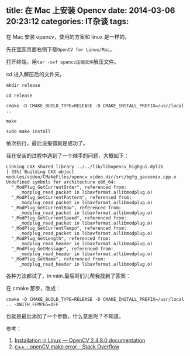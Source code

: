 title: 在 Mac 上安装 Opencv
date: 2014-03-06 20:23:12
categories: IT杂谈
tags:
---
在 Mac 安装 opencv，使用的方案和 linux 是一样的。

先在[官网](http://opencv.org/)页面右侧下载`OpenCV for Linux/Mac`。

打开终端，用`tar -xvf opencv压缩文件`解压文件。

cd 进入解压后的文件夹。

`mkdir release`

`cd release`

`cmake -D CMAKE_BUILD_TYPE=RELEASE -D CMAKE_INSTALL_PREFIX=/usr/local ..`

`make`

`sudo make install`

依次执行，最后没报错就是成功了。

我在安装的过程中遇到了一个棘手的问题，大概如下：

```
Linking CXX shared library ../../lib/libopencv_highgui.dylib
[ 35%] Building CXX object modules/video/CMakeFiles/opencv_video.dir/src/bgfg_gaussmix.cpp.o
Undefined symbols for architecture x86_64:
  "_ModPlug_GetCurrentOrder", referenced from:
     _modplug_read_packet in libavformat.a(libmodplug.o)
  "_ModPlug_GetCurrentPattern", referenced from:
     _modplug_read_packet in libavformat.a(libmodplug.o)
  "_ModPlug_GetCurrentRow", referenced from:
     _modplug_read_packet in libavformat.a(libmodplug.o)
  "_ModPlug_GetCurrentSpeed", referenced from:
     _modplug_read_packet in libavformat.a(libmodplug.o)
  "_ModPlug_GetCurrentTempo", referenced from:
     _modplug_read_packet in libavformat.a(libmodplug.o)
  "_ModPlug_GetLength", referenced from:
     _modplug_read_header in libavformat.a(libmodplug.o)
  "_ModPlug_GetMessage", referenced from:
     _modplug_read_header in libavformat.a(libmodplug.o)
  "_ModPlug_GetName", referenced from:
     _modplug_read_header in libavformat.a(libmodplug.o)
```
各种方法都试了，in vain.最后哥们儿帮我找到了答案：

在 cmake 那步，改成：

`cmake -D CMAKE_BUILD_TYPE=RELEASE -D CMAKE_INSTALL_PREFIX=/usr/local .. -DWITH_FFMPEG=OFF`

也就是最后添加了一个参数。什么意思呢？不知道。

参考：

1. [Installation in Linux — OpenCV 2.4.8.0 documentation](http://docs.opencv.org/doc/tutorials/introduction/linux_install/linux_install.html#linux-installation)
2. [c++ - openCV make error - Stack Overflow](http://stackoverflow.com/questions/14517406/opencv-make-error)